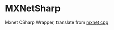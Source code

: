 # MXNetSharp
Mxnet CSharp Wrapper, translate from [mxnet cpp](https://github.com/xiaotie/MXNetSharp)
